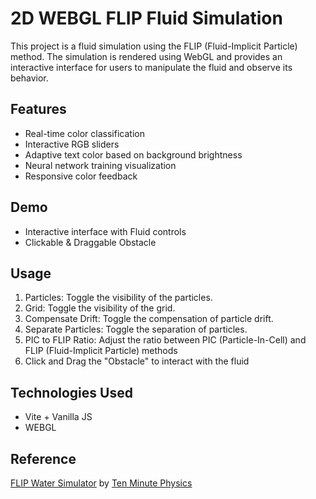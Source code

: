 # 2D WEBGL FLIP Fluid Simulation
This project is a fluid simulation using the FLIP (Fluid-Implicit Particle) method. The simulation is rendered using WebGL and provides an interactive interface for users to manipulate the fluid and observe its behavior.
## Features
- Real-time color classification
- Interactive RGB sliders
- Adaptive text color based on background brightness
- Neural network training visualization
- Responsive color feedback
## Demo
- Interactive interface with Fluid controls
- Clickable & Draggable Obstacle
## Usage
1. Particles: Toggle the visibility of the particles.
2. Grid: Toggle the visibility of the grid.
3. Compensate Drift: Toggle the compensation of particle drift.
4. Separate Particles: Toggle the separation of particles.
5. PIC to FLIP Ratio: Adjust the ratio between PIC (Particle-In-Cell) and FLIP (Fluid-Implicit Particle) methods
6. Click and Drag the "Obstacle" to interact with the fluid
## Technologies Used
- Vite + Vanilla JS
- WEBGL
## Reference
[FLIP Water Simulator](https://matthias-research.github.io/pages/tenMinutePhysics/18-flip.pdf) by [Ten Minute Physics](https://www.youtube.com/@tenminutephysics)
